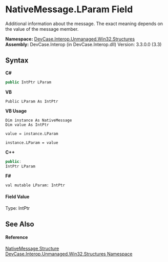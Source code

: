 # NativeMessage.LParam Field
 

Additional information about the message. The exact meaning depends on the value of the message member.

**Namespace:**&nbsp;<a href="N_DevCase_Interop_Unmanaged_Win32_Structures">DevCase.Interop.Unmanaged.Win32.Structures</a><br />**Assembly:**&nbsp;DevCase.Interop (in DevCase.Interop.dll) Version: 3.3.0.0 (3.3)

## Syntax

**C#**<br />
``` C#
public IntPtr LParam
```

**VB**<br />
``` VB
Public LParam As IntPtr
```

**VB Usage**<br />
``` VB Usage
Dim instance As NativeMessage
Dim value As IntPtr

value = instance.LParam

instance.LParam = value
```

**C++**<br />
``` C++
public:
IntPtr LParam
```

**F#**<br />
``` F#
val mutable LParam: IntPtr
```


#### Field Value
Type: IntPtr

## See Also


#### Reference
<a href="T_DevCase_Interop_Unmanaged_Win32_Structures_NativeMessage">NativeMessage Structure</a><br /><a href="N_DevCase_Interop_Unmanaged_Win32_Structures">DevCase.Interop.Unmanaged.Win32.Structures Namespace</a><br />